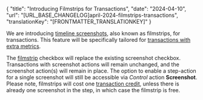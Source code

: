 {
  "title": "Introducing Filmstrips for Transactions",
  "date": "2024-04-10",
  "url": "[URL_BASE_CHANGELOG]april-2024-filmstrips-transactions",
  "translationKey": "[FRONTMATTER_TRANSLATIONKEY]"
}

We are introducing [timeline screenshots]([LINK_URL_1]), also known as filmstrips, for transactions. This feature will be specifically tailored for [transactions with extra metrics]([LINK_URL_2]).   

The [filmstrip]([LINK_URL_3]) checkbox will replace the existing screenshot checkbox. Transactions with screenshot actions will remain unchanged, and the screenshot action(s) will remain in place. The option to enable a step-action for a single screenshot will still be accessible via *Control* action **Screenshot**. Please note, filmstrips will cost one [transaction credit]([LINK_URL_4]), unless there is already one screenshot in the step, in which case the filmstrip is free. 